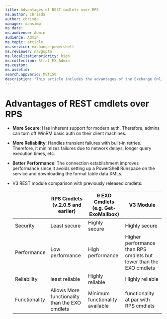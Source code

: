 ```yaml
---
title: Advantages of REST cmdlets over RPS
ms.author: chrisda
author: chrisda
manager: dansimp
ms.date:
ms.audience: Admin
audience: Admin
ms.topic: article
ms.service: exchange-powershell
ms.reviewer: navgupta
ms.localizationpriority: high
ms.collection: Strat_EX_Admin
ms.custom:
ms.assetid:
search.appverid: MET150
description: "This article includes the advantages of the Exchange Online PowerShell V3 module."
---
```


# Advantages of REST cmdlets over RPS 

- **More Secure**: Has inherent support for modern auth. Therefore, admins can turn off WinRM basic auth on their client machines.
- **More Reliability**: Handles transient failures with built-in retries. Therefore, it minimizes failures due to network delays, longer query execution times, etc. 
- **Better Performance**: The connection establishment improves performance since it avoids setting up a PowerShell Runspace on the service and downloading the format table data XMLs.
- V3 REST module comparison with previously released cmdlets:

    | |RPS Cmdlets (v.2.0.5 and earlier) |9 EXO Cmdlets (e.g. Get-ExoMailbox) |V3 Module   |
    |---------|---------|---------|---------|
    |Security     |  Least secure  | Highly secure | Highly secure |
    |Performance     |  Low performance        | High performance         | Higher performance than RPS cmdlets but lower than the EXO cmdlets         |
    |Reliability      | least reliable | Highly reliable |Highly reliable          |
    |Functionality     | Allows More functionality than the EXO cmdlets         |  Minimum functionality available        | functionality at par with RPS cmdlets |

